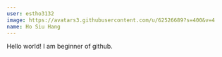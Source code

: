 ```yaml
---
user: estho3132
image: https://avatars3.githubusercontent.com/u/62526689?s=400&v=4
name: Ho Siu Hang
---
```

Hello world! I am beginner of github.













